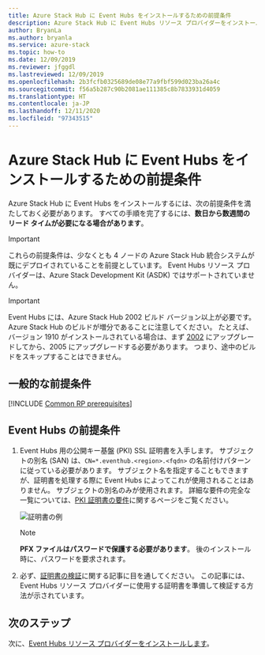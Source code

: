 ```yaml
---
title: Azure Stack Hub に Event Hubs をインストールするための前提条件
description: Azure Stack Hub に Event Hubs リソース プロバイダーをインストールするにあたり、必要な前提条件について説明します。
author: BryanLa
ms.author: bryanla
ms.service: azure-stack
ms.topic: how-to
ms.date: 12/09/2019
ms.reviewer: jfggdl
ms.lastreviewed: 12/09/2019
ms.openlocfilehash: 2b3fcfb0325689de08e77a9fbf599d023ba26a4c
ms.sourcegitcommit: f56a5b287c90b2081ae111385c8b7833931d4059
ms.translationtype: HT
ms.contentlocale: ja-JP
ms.lasthandoff: 12/11/2020
ms.locfileid: "97343515"
---
```

# <a name="prerequisites-for-installing-event-hubs-on-azure-stack-hub"></a>Azure Stack Hub に Event Hubs をインストールするための前提条件

Azure Stack Hub に Event Hubs をインストールするには、次の前提条件を満たしておく必要があります。 すべての手順を完了するには、**数日から数週間のリード タイムが必要になる場合があります**。

> [!IMPORTANT]
> これらの前提条件は、少なくとも 4 ノードの Azure Stack Hub 統合システムが既にデプロイされていることを前提としています。 Event Hubs リソース プロバイダーは、Azure Stack Development Kit (ASDK) ではサポートされていません。

> [!IMPORTANT]
> Event Hubs には、Azure Stack Hub 2002 ビルド バージョン以上が必要です。 Azure Stack Hub のビルドが増分であることに注意してください。 たとえば、バージョン 1910 がインストールされている場合は、まず [2002](./release-notes.md?view=azs-2002&preserve-view=true#2002-build-reference) にアップグレードしてから、2005 にアップグレードする必要があります。 つまり、途中のビルドをスキップすることはできません。

## <a name="common-prerequisites"></a>一般的な前提条件

[!INCLUDE [Common RP prerequisites](../includes/resource-provider-prerequisites.md)]

## <a name="event-hubs-prerequisites"></a>Event Hubs の前提条件

1. Event Hubs 用の公開キー基盤 (PKI) SSL 証明書を入手します。 サブジェクトの別名 (SAN) は、`CN=*.eventhub.<region>.<fqdn>` の名前付けパターンに従っている必要があります。 サブジェクト名を指定することもできますが、証明書を処理する際に Event Hubs によってこれが使用されることはありません。 サブジェクトの別名のみが使用されます。 詳細な要件の完全な一覧については、[PKI 証明書の要件](azure-stack-pki-certs.md)に関するページをご覧ください。  

   ![証明書の例](media/event-hubs-rp-prerequisites/certificate-example.png)

   > [!NOTE]
   > **PFX ファイルはパスワードで保護する必要があります**。 後のインストール時に、パスワードを要求されます。

2. 必ず、[証明書の検証](azure-stack-validate-pki-certs.md)に関する記事に目を通してください。 この記事には、Event Hubs リソース プロバイダーに使用する証明書を準備して検証する方法が示されています。 

## <a name="next-steps"></a>次のステップ

次に、[Event Hubs リソース プロバイダーをインストールします](event-hubs-rp-install.md)。
